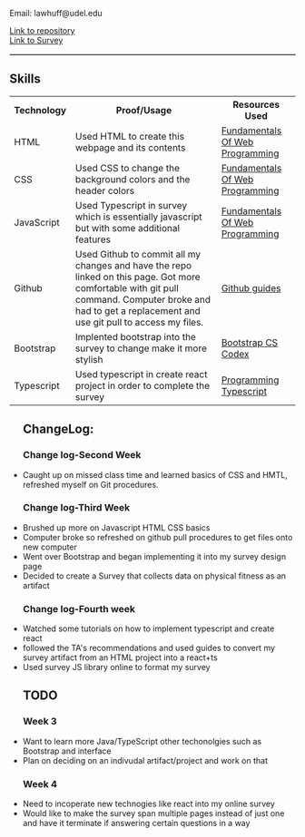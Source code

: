 <hmtl>
    <head>
        <title>Portfolio</title>
        <link rel = "stylesheet" href ="style.css">
    </head>
<body>
        <p> Email: lawhuff@udel.edu </p>
         <a href = "https://github.com/lhuff25/Portfolio"> Link to repository </a> <br>
         <table width='100%' border=1px cellspacing=0>
         <a href = "https://lhuff25.github.io/mysurvey/" > Link to Survey </a>
<table>
 <h2> Skills </h2>
 <tr>
     <th>Technology</th>
     <th>Proof/Usage</th>
     <th>Resources Used</th>
 </tr>
 <tr>
     <td>HTML</td>
     <td>Used HTML to create this webpage 
     and its contents</td>
     <td> <a href = "https://runestone.academy/runestone/books/published/webfundamentals/HTML/toctree.html"> Fundamentals Of
      Web Programming </a> </td>
 </tr>
 <tr>
     <td>CSS</td>
     <td>Used CSS to change the background colors and the header colors</td>
     <td><a href = "https://runestone.academy/runestone/books/published/webfundamentals/HTML/toctree.html"> Fundamentals Of
      Web Programming </a></td>
 </tr>
 <tr>
     <td>JavaScript</td>
     <td> Used Typescript in survey which is essentially javascript but with some additional features </td>
     <td><a href = "https://runestone.academy/runestone/books/published/webfundamentals/HTML/toctree.html"> Fundamentals Of
      Web Programming </a></td>
 </tr>
 <tr>
     <td>Github</td>
     <td>Used Github to commit all my changes and have the repo linked on this page. Got more comfortable with git pull command. 
     Computer broke and had to get a replacement and use git pull to access my files. </td>
     <td><a href = "https://guides.github.com/"> Github guides </a></td>
 </tr>
    <tr>
     <td>Bootstrap</td>
     <td>Implented bootstrap into the survey to change make it more stylish </td>
     <td><a href = "https://sun.iwu.edu/~mliffito/cs_codex/posts/bootstrap/"> Bootstrap CS Codex </a></td>
 </tr>
<tr>
    <td>Typescript</td>
    <td> Used typescript in create react project in order to complete the survey </td>
    <td><a href = "https://www.oreilly.com/library/view/programming-typescript/9781492037644/" > Programming Typescript </a></td>
 </tr>
</table>
    <ul>
        <h2> ChangeLog: </h2>
        <h3> Change log-Second Week </h3>
        <li> Caught up on missed class time and learned basics of CSS and HMTL, refreshed myself on Git procedures. </li>
        <h3> Change log-Third Week </h3>
        <li> Brushed up more on Javascript HTML CSS basics </li>
        <li> Computer broke so refreshed on github pull procedures to get files onto new computer </li>
        <li> Went over Bootstrap and began implementing it into my survey design page </li>
        <li> Decided to create a Survey that collects data on physical fitness as an artifact </li> 
        <h3> Change log-Fourth week </h3>
        <li> Watched some tutorials on how to implement typescript and create react </li>
        <li> followed the TA's recommendations and used guides to convert my survey artifact from an HTML project into a react+ts </li>
        <li> Used survey JS library online to format my survey </li>
        <h2> TODO </h2>
        <h3> Week 3 </h3>
        <li> Want to learn more Java/TypeScript other techonolgies such as Bootstrap and interface</li>
        <li> Plan on deciding on an indivudal artifact/project and work on that</li>
        <h3> Week 4 </h3>
        <li> Need to incoperate new technogies like react into my online survey </li>
        <li> Would like to make the survey span multiple pages instead of just one and have it terminate if answering certain questions in a way </li>
    </ul> 
</body>
</hmtl>

